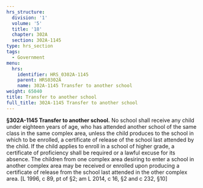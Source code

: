 ```yaml
---
hrs_structure:
  division: '1'
  volume: '5'
  title: '18'
  chapter: 302A
  section: 302A-1145
type: hrs_section
tags:
  - Government
menu:
  hrs:
    identifier: HRS_0302A-1145
    parent: HRS0302A
    name: 302A-1145 Transfer to another school
weight: 65040
title: Transfer to another school
full_title: 302A-1145 Transfer to another school
---
```

**§302A-1145 Transfer to another school.** No school shall receive any child under eighteen years of age, who has attended another school of the same class in the same complex area, unless the child produces to the school in which to be enrolled, a certificate of release of the school last attended by the child. If the child applies to enroll in a school of higher grade, a certificate of proficiency shall be required or a lawful excuse for its absence. The children from one complex area desiring to enter a school in another complex area may be received or enrolled upon producing a certificate of release from the school last attended in the other complex area. [L 1996, c 89, pt of §2; am L 2014, c 16, §2 and c 232, §10]